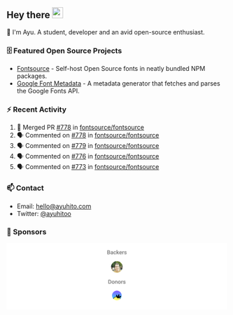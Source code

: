 ## Hey there <img src="https://media.giphy.com/media/hvRJCLFzcasrR4ia7z/giphy.gif" width="25" height="25">

📝 I'm Ayu. A student, developer and an avid open-source enthusiast.

### 🗄 Featured Open Source Projects

- [Fontsource](https://github.com/fontsource/fontsource) - Self-host Open Source fonts in neatly bundled NPM packages.
- [Google Font Metadata](https://github.com/fontsource/google-font-metadata) - A metadata generator that fetches and parses the Google Fonts API.

### ⚡ Recent Activity

<!--START_SECTION:activity-->

1. 🎉 Merged PR [#778](https://github.com/fontsource/fontsource/pull/778) in [fontsource/fontsource](https://github.com/fontsource/fontsource)
2. 🗣 Commented on [#778](https://github.com/fontsource/fontsource/pull/778#issuecomment-1642675924) in [fontsource/fontsource](https://github.com/fontsource/fontsource)
3. 🗣 Commented on [#779](https://github.com/fontsource/fontsource/issues/779#issuecomment-1642671336) in [fontsource/fontsource](https://github.com/fontsource/fontsource)
4. 🗣 Commented on [#776](https://github.com/fontsource/fontsource/issues/776#issuecomment-1642665928) in [fontsource/fontsource](https://github.com/fontsource/fontsource)
5. 🗣 Commented on [#773](https://github.com/fontsource/fontsource/issues/773#issuecomment-1642661040) in [fontsource/fontsource](https://github.com/fontsource/fontsource)
<!--END_SECTION:activity-->

### 📫 Contact

- Email: hello@ayuhito.com
- Twitter: [@ayuhitoo](https://twitter.com/ayuhitoo)

### :sparkling_heart: Sponsors

<p align="center">
  <a href="https://cdn.jsdelivr.net/gh/ayuhito/ayuhito/sponsors.svg">
    <img src='https://raw.githubusercontent.com/ayuhito/ayuhito/master/sponsors.svg'/>
  </a>
</p>
